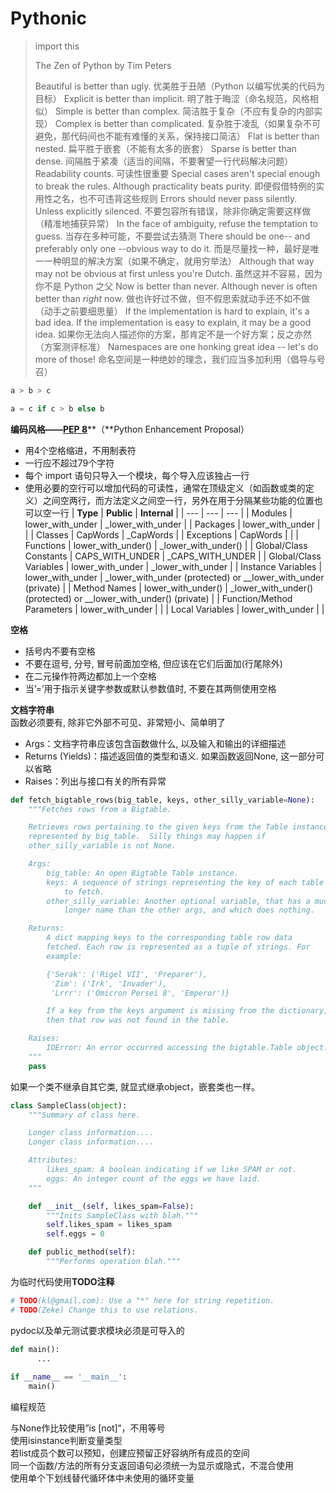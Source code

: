 
# Pythonic
> import this
> 
> The Zen of Python
> by Tim Peters
> 
> Beautiful is better than ugly.
> 优美胜于丑陋（Python 以编写优美的代码为目标）
> Explicit is better than implicit.
> 明了胜于晦涩（命名规范，风格相似）
> Simple is better than complex.
> 简洁胜于复杂（不应有复杂的内部实现）
> Complex is better than complicated.
> 复杂胜于凌乱（如果复杂不可避免，那代码间也不能有难懂的关系，保持接口简洁）
> Flat is better than nested.
> 扁平胜于嵌套（不能有太多的嵌套）
> Sparse is better than dense.
> 间隔胜于紧凑（适当的间隔，不要奢望一行代码解决问题）
> Readability counts.
> 可读性很重要
> Special cases aren't special enough to break the rules.
> Although practicality beats purity.
> 即便假借特例的实用性之名，也不可违背这些规则
> Errors should never pass silently.
> Unless explicitly silenced.
> 不要包容所有错误，除非你确定需要这样做（精准地捕获异常）
> In the face of ambiguity, refuse the temptation to guess.
> 当存在多种可能，不要尝试去猜测
> There should be one-- and preferably only one --obvious way to do it.
> 而是尽量找一种，最好是唯一一种明显的解决方案（如果不确定，就用穷举法）
> Although that way may not be obvious at first unless you're Dutch.
> 虽然这并不容易，因为你不是 Python 之父
> Now is better than never.
> Although never is often better than _right_ now.
> 做也许好过不做，但不假思索就动手还不如不做（动手之前要细思量）
> If the implementation is hard to explain, it's a bad idea.
> If the implementation is easy to explain, it may be a good idea.
> 如果你无法向人描述你的方案，那肯定不是一个好方案；反之亦然（方案测评标准）
> Namespaces are one honking great idea -- let's do more of those!
> 命名空间是一种绝妙的理念，我们应当多加利用（倡导与号召）


```python
a > b > c

a = c if c > b else b
```


**编码风格——**[**PEP 8**](https://www.python.org/dev/peps/pep-0008/)**（**Python Enhancement Proposal）

- 用4个空格缩进，不用制表符
- 一行应不超过79个字符
- 每个 import 语句只导入一个模块，每个导入应该独占一行
- 使用必要的空行可以增加代码的可读性，通常在顶级定义（如函数或类的定义）之间空两行，而方法定义之间空一行，另外在用于分隔某些功能的位置也可以空一行
| **Type** | **Public** | **Internal** |
| --- | --- | --- |
| Modules | lower_with_under | _lower_with_under |
| Packages | lower_with_under |   |
| Classes | CapWords | _CapWords |
| Exceptions | CapWords |   |
| Functions | lower_with_under() | _lower_with_under() |
| Global/Class Constants | CAPS_WITH_UNDER | _CAPS_WITH_UNDER |
| Global/Class Variables | lower_with_under | _lower_with_under |
| Instance Variables | lower_with_under | _lower_with_under (protected) or __lower_with_under (private) |
| Method Names | lower_with_under() | _lower_with_under() (protected) or __lower_with_under() (private) |
| Function/Method Parameters | lower_with_under |   |
| Local Variables | lower_with_under |   |

**空格**

- 括号内不要有空格
- 不要在逗号, 分号, 冒号前面加空格, 但应该在它们后面加(行尾除外)
- 在二元操作符两边都加上一个空格
- 当’=’用于指示关键字参数或默认参数值时, 不要在其两侧使用空格

**文档字符串**  <br />  函数必须要有, 除非它外部不可见、非常短小、简单明了

- Args：文档字符串应该包含函数做什么, 以及输入和输出的详细描述
- Returns (Yields)：描述返回值的类型和语义. 如果函数返回None, 这一部分可以省略
- Raises：列出与接口有关的所有异常
```python
def fetch_bigtable_rows(big_table, keys, other_silly_variable=None):
    """Fetches rows from a Bigtable.

    Retrieves rows pertaining to the given keys from the Table instance
    represented by big_table.  Silly things may happen if
    other_silly_variable is not None.

    Args:
        big_table: An open Bigtable Table instance.
        keys: A sequence of strings representing the key of each table row
            to fetch.
        other_silly_variable: Another optional variable, that has a much
            longer name than the other args, and which does nothing.

    Returns:
        A dict mapping keys to the corresponding table row data
        fetched. Each row is represented as a tuple of strings. For
        example:

        {'Serak': ('Rigel VII', 'Preparer'),
         'Zim': ('Irk', 'Invader'),
         'Lrrr': ('Omicron Persei 8', 'Emperor')}

        If a key from the keys argument is missing from the dictionary,
        then that row was not found in the table.

    Raises:
        IOError: An error occurred accessing the bigtable.Table object.
    """
    pass
```

如果一个类不继承自其它类, 就显式继承object，嵌套类也一样。
```python
class SampleClass(object):
    """Summary of class here.

    Longer class information....
    Longer class information....

    Attributes:
        likes_spam: A boolean indicating if we like SPAM or not.
        eggs: An integer count of the eggs we have laid.
    """

    def __init__(self, likes_spam=False):
        """Inits SampleClass with blah."""
        self.likes_spam = likes_spam
        self.eggs = 0

    def public_method(self):
        """Performs operation blah."""
```

为临时代码使用**TODO注释**
```python
# TODO(kl@gmail.com): Use a "*" here for string repetition.
# TODO(Zeke) Change this to use relations.
```

pydoc以及单元测试要求模块必须是可导入的
```python
def main():
      ...
        
if __name__ == '__main__':
    main()
```



编程规范

与None作比较使用”is [not]“，不用等号  <br />  使用isinstance判断变量类型  <br />  若list成员个数可以预知，创建应预留正好容纳所有成员的空间  <br />  同一个函数/方法的所有分支返回语句必须统一为显示或隐式，不混合使用  <br />  使用单个下划线替代循环体中未使用的循环变量

